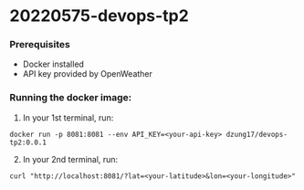 # 20220575-devops-tp2

### Prerequisites
- Docker installed
- API key provided by OpenWeather

### Running the docker image:
1. In your 1st terminal, run:
```
docker run -p 8081:8081 --env API_KEY=<your-api-key> dzung17/devops-tp2:0.0.1
```
2. In your 2nd terminal, run:
```
curl "http://localhost:8081/?lat=<your-latitude>&lon=<your-longitude>"
```
